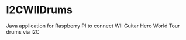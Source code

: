 # I2CWIIDrums
Java application for Raspberry PI to connect WII Guitar Hero World Tour drums via I2C
